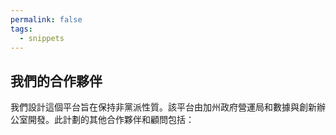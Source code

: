```yaml
---
permalink: false
tags:
  - snippets
--- 
```

## 我們的合作夥伴

我們設計這個平台旨在保持非黨派性質。該平台由加州政府營運局和數據與創新辦公室開發。此計劃的其他合作夥伴和顧問包括：